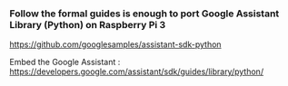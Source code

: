 ### Follow the formal guides is enough to port Google Assistant Library (Python) on Raspberry Pi 3

https://github.com/googlesamples/assistant-sdk-python

Embed the Google Assistant : https://developers.google.com/assistant/sdk/guides/library/python/
